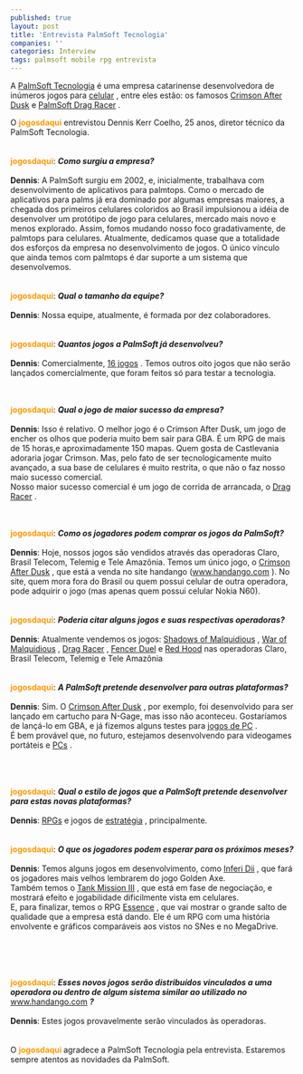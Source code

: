 ```yaml
---
published: true
layout: post
title: 'Entrevista PalmSoft Tecnologia'
companies: ''
categories: Interview
tags: palmsoft mobile rpg entrevista
---
```

A <a href="{{ site.baseurl }}/index.php?p=cl&amp;t=19&amp;idd=38">PalmSoft Tecnologia</a>
 &eacute; uma empresa catarinense desenvolvedora de in&uacute;meros jogos para <a href="{{ site.baseurl }}/index.php?p=cl&amp;t=19&amp;idp=2">celular</a>
, entre eles est&atilde;o: os famosos <a href="{{ site.baseurl }}/index.php?p=c&amp;id=103">Crimson After Dusk</a>
  e <a href="{{ site.baseurl }}/index.php?p=c&amp;id=242">PalmSoft Drag Racer</a>
.<br />


O <span style="font-weight: bold; color: rgb(255, 153, 0);">jogosdaqui</span> entrevistou Dennis Kerr Coelho, 25 anos, diretor t&eacute;cnico da PalmSoft Tecnologia.<br /><br /><br /><span style="font-weight: bold; color: rgb(255, 153, 0);">jogosdaqui</span>: <span style="font-weight: bold; font-style: italic;">Como surgiu a empresa?</span><br /><span style="font-weight: bold;"><br />Dennis</span>: A PalmSoft surgiu em 2002, e, inicialmente, trabalhava com desenvolvimento de aplicativos para palmtops. Como o mercado de aplicativos para palms j&aacute; era dominado por algumas empresas maiores, a chegada dos primeiros celulares coloridos ao Brasil impulsionou a id&eacute;ia de desenvolver um prot&oacute;tipo de jogo para celulares, mercado mais novo e menos explorado. Assim, fomos mudando nosso foco gradativamente, de palmtops para celulares. Atualmente, dedicamos quase que a totalidade dos esfor&ccedil;os da empresa no desenvolvimento de jogos. O &uacute;nico v&iacute;nculo que ainda temos com palmtops &eacute; dar  suporte a um sistema que desenvolvemos.<br /><br /><br /><span style="font-weight: bold; color: rgb(255, 153, 0);">jogosdaqui</span>: <span style="font-weight: bold; font-style: italic;">Qual o tamanho da equipe?</span><br /><span style="font-weight: bold;"><br />Dennis</span>: Nossa equipe, atualmente, &eacute; formada por dez colaboradores.<br /><br /><br /><span style="font-weight: bold; color: rgb(255, 153, 0);">jogosdaqui</span>: <span style="font-weight: bold; font-style: italic;">Quantos jogos a PalmSoft j&aacute; desenvolveu?</span><br /><span style="font-weight: bold;"><br />Dennis</span>: Comercialmente, <a href="{{ site.baseurl }}/index.php?p=cl&amp;t=19&amp;idd=38">16 jogos</a>
. Temos outros oito jogos que n&atilde;o ser&atilde;o lan&ccedil;ados comercialmente, que foram feitos s&oacute; para testar a tecnologia.<br /><br />


<br /><span style="font-weight: bold; color: rgb(255, 153, 0);">jogosdaqui</span>: <span style="font-weight: bold; font-style: italic;">Qual o jogo de maior sucesso da empresa?</span><br /><span style="font-weight: bold;"><br />Dennis</span>: Isso &eacute; relativo. O melhor jogo &eacute; o Crimson After Dusk, um jogo de encher os olhos que poderia muito bem sair para GBA. &Eacute; um RPG de mais de 15 horas,e aproximadamente 150 mapas. Quem gosta de Castlevania adoraria jogar Crimson. Mas, pelo fato de ser tecnologicamente muito avan&ccedil;ado, a sua base de celulares &eacute; muito restrita, o que n&atilde;o o faz nosso maio sucesso comercial. <br />Nosso maior sucesso comercial &eacute; um jogo de corrida de arrancada, o <a href="{{ site.baseurl }}/index.php?p=c&amp;id=242">Drag Racer</a>
.<br /><br />


<br /><span style="font-weight: bold; color: rgb(255, 153, 0);">jogosdaqui</span>: <span style="font-weight: bold; font-style: italic;">Como os jogadores podem comprar os jogos da PalmSoft?</span><br /><span style="font-weight: bold;"><br />Dennis</span>: Hoje, nossos jogos s&atilde;o vendidos atrav&eacute;s das operadoras Claro, Brasil Telecom, Telemig e Tele Amaz&ocirc;nia. Temos um &uacute;nico jogo, o <a href="{{ site.baseurl }}/index.php?p=cl&amp;t=19&amp;idd=38">Crimson After Dusk</a>
, que est&aacute; a venda no site handango (<a href="http://www.handango.com" target="_blank">www.handango.com</a>
). No site, quem mora fora do Brasil ou quem possui celular de outra operadora, pode adquirir o jogo (mas apenas quem possui celular Nokia N60).<br /><br /><br /><span style="font-weight: bold; color: rgb(255, 153, 0);">jogosdaqui</span>: <span style="font-weight: bold; font-style: italic;">Poderia citar alguns jogos e suas respectivas operadoras?</span><br /><span style="font-weight: bold;"><br />Dennis</span>: Atualmente vendemos os jogos: <a href="{{ site.baseurl }}/index.php?p=c&amp;id=102">Shadows of Malquidious</a>
, <a href="{{ site.baseurl }}/index.php?p=c&amp;id=241">War of Malquidious</a>
, <a href="{{ site.baseurl }}/index.php?p=c&amp;id=242">Drag Racer</a>
, <a href="{{ site.baseurl }}/index.php?p=c&amp;id=257">Fencer Duel</a>
 e <a href="{{ site.baseurl }}/index.php?p=c&amp;id=215">Red Hood</a>
 nas operadoras Claro, Brasil Telecom, Telemig e Tele Amaz&ocirc;nia<br /><br /><br /><span style="font-weight: bold; color: rgb(255, 153, 0);">jogosdaqui</span>: <span style="font-weight: bold; font-style: italic;">A PalmSoft pretende desenvolver para outras plataformas?</span><br /><span style="font-weight: bold;"><br />Dennis</span>: Sim. O <a href="{{ site.baseurl }}/index.php?p=c&amp;id=215">Crimson After Dusk</a>
, por exemplo, foi desenvolvido para ser lan&ccedil;ado em cartucho para N-Gage, mas isso n&atilde;o aconteceu. Gostar&iacute;amos de lan&ccedil;&aacute;-lo em GBA, e j&aacute; fizemos alguns testes para <a href="{{ site.baseurl }}/index.php?p=cl&amp;t=19&amp;idp=1">jogos de PC</a>
.<br />&Eacute; bem prov&aacute;vel que, no futuro, estejamos desenvolvendo para videogames port&aacute;teis e <a href="{{ site.baseurl }}/index.php?p=cl&amp;t=19&amp;idp=1">PCs</a>
. <br /><br />


<br /><br /><span style="font-weight: bold; color: rgb(255, 153, 0);">jogosdaqui</span>: <span style="font-weight: bold; font-style: italic;">Qual o estilo de jogos que a PalmSoft pretende desenvolver para estas novas plataformas?</span><br /><span style="font-weight: bold;"><br />Dennis</span>: <a href="{{ site.baseurl }}/index.php?p=cl&amp;t=19&amp;idc=18">RPGs</a>
 e jogos de <a href="{{ site.baseurl }}/index.php?p=cl&amp;t=19&amp;idc=8">estrat&eacute;gia</a>
, principalmente.<br /><br /><br /><span style="font-weight: bold; color: rgb(255, 153, 0);">jogosdaqui</span>: <span style="font-weight: bold; font-style: italic;">O que os jogadores podem esperar para os pr&oacute;ximos meses?</span><br /><span style="font-weight: bold;"><br />Dennis</span>: Temos alguns jogos em desenvolvimento, como <a href="{{ site.baseurl }}/index.php?p=c&amp;id=288">Inferi Dii</a>
, que far&aacute; os jogadores mais velhos lembrarem do jogo Golden Axe. <br />Tamb&eacute;m temos o <a href="{{ site.baseurl }}/index.php?p=c&amp;id=250">Tank Mission III</a>
, que est&aacute; em fase de negocia&ccedil;&atilde;o, e mostrar&aacute; efeito e jogabilidade dificilmente vista em celulares. <br />E, para finalizar, temos o RPG <a href="{{ site.baseurl }}/index.php?p=c&amp;id=288">Essence</a>
, que vai mostrar o grande salto de qualidade que a empresa est&aacute; dando. Ele &eacute; um RPG com uma hist&oacute;ria envolvente e gr&aacute;ficos compar&aacute;veis aos vistos no SNes e no MegaDrive.<br /><br />


<br /><br /><br /><span style="font-weight: bold; color: rgb(255, 153, 0);">jogosdaqui</span>: <span style="font-weight: bold; font-style: italic;">Esses novos jogos ser&atilde;o distribu&iacute;dos vinculados a uma operadora ou dentro de algum sistema similar ao utilizado no </span><a style="font-weight: bold; font-style: italic;" href="http://www.handango.com" target="_blank">www.handango.com</a>
<span style="font-weight: bold; font-style: italic;">?</span><br /><br /><span style="font-weight: bold;">Dennis</span>: Estes jogos provavelmente ser&atilde;o vinculados &agrave;s operadoras.<br /><br /><br />O <span style="font-weight: bold; color: rgb(255, 153, 0);">jogosdaqui </span>agradece a PalmSoft Tecnologia pela entrevista. Estaremos sempre atentos as novidades da PalmSoft.<br /><br />
